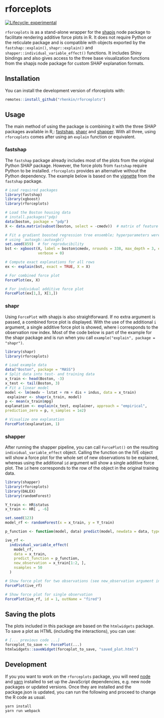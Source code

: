 
<!-- README.md is generated from README.Rmd. Please edit that file -->

# rforceplots

<!-- badges: start -->

[![Lifecycle:
experimental](https://img.shields.io/badge/lifecycle-experimental-orange.svg)](https://lifecycle.r-lib.org/articles/stages.html#experimental)
<!-- badges: end -->

`rforceplots` is as a stand-alone wrapper for the
[shapjs](https://www.npmjs.com/package/shapjs) node package to
facilitate rendering additive force plots in R. It does not require
Python or the reticulate package and is compatible with objects exported
by the `fastshap::explain()`, `shapr::explain()` and
`shapper::individual_variable_effect()` functions. It includes Shiny
bindings and also gives access to the three base visualization functions
from the shapjs node package for custom SHAP explanation formats.

## Installation

You can install the development version of rforceplots with:

``` r
remotes::install_github("rhenkin/rforceplots")
```

## Usage

The main method of using the package is combining it with the three SHAP
packages available in R,:
[fastshap](https://cran.r-project.org/web/packages/fastshap/index.html),
[shapr](https://cran.r-project.org/web/packages/shapr/index.html) and
[shapper](https://cran.r-project.org/web/packages/shapper/index.html).
With all three, using `rforceplots` comes after using an `explain`
function or equivalent.

### fastshap

The `fastshap` package already includes most of the plots from the
original Python SHAP package. However, the force plots from `fastshap`
require Python to be installed. `rforceplots` provides an alternative
without the Python dependency. The example below is based on the
[vignette](https://bgreenwell.github.io/fastshap/articles/forceplot.html)
from the `fastshap` package.

``` r
# Load required packages
library(fastshap)
library(xgboost)
library(rforceplots)

# Load the Boston housing data
# install.packages("pdp)
data(boston, package = "pdp")
X <- data.matrix(subset(boston, select = -cmedv))  # matrix of feature values

# Fit a gradient boosted regression tree ensemble; hyperparameters were tuned 
# using `autoxgb::autoxgb()`
set.seed(859)  # for reproducibility
bst <- xgboost(X, label = boston$cmedv, nrounds = 338, max_depth = 3, eta = 0.1,
               verbose = 0)

# Compute exact explanations for all rows
ex <- explain(bst, exact = TRUE, X = X)

# For combined force plot
ForcePlot(ex, X)

# For individual additive force plot
ForcePlot(ex[1,], X[1,])
```

### shapr

Using `ForcePlot` with shapjs is also straightforward. If no extra
argument is passed, a combined force plot is displayed. With the use of
the additional `i` argument, a single additive force plot is showed,
where i corresponds to the observation row index. Most of the code below
is part of the example for the shapr package and is run when you call
`example("explain", package = "shapr")`.

``` r
library(shapr)
library(rforceplots)

# Load example data
data("Boston", package = "MASS")
# Split data into test- and training data
x_train <- head(Boston, -3)
x_test <- tail(Boston, 3)
# Fit a linear model
model <- lm(medv ~ lstat + rm + dis + indus, data = x_train)
 explainer <- shapr(x_train, model)
p <- mean(x_train$mpg)
explanation <- explain(x_test, explainer, approach = "empirical",
prediction_zero = p, n_samples = 1e2)

# Visualize one explanation
ForcePlot(explanation, 1)
```

### shapper

After running the shapper pipeline, you can call `ForcePlot()` on the
resulting `individual_variable_effect` object. Calling the function on
the IVE object will show a force plot for the whole set of new
observations to be explained, whereas using the additional `id` argument
will show a single additive force plot. The `id` here corresponds to the
row of the object in the original training data.

``` r
library(shapper)
library(rforceplots)
library(DALEX)
library(randomForest)

Y_train <- HR$status
x_train <- HR[ , -6]

set.seed(123)
model_rf <- randomForest(x = x_train, y = Y_train)

p_function <- function(model, data) predict(model, newdata = data, type = "prob")

ive_rf <-
  individual_variable_effect(
    model_rf,
    data = x_train,
    predict_function = p_function,
    new_observation = x_train[1:2, ],
    nsamples = 50
  )

# Show force plot for two observations (see new_observation argument in previous function)
ForcePlot(ive_rf)

# Show force plot for single observation
ForcePlot(ive_rf, id = 1, outName = "fired")
```

## Saving the plots

The plots included in this package are based on the `htmlwidgets`
package. To save a plot as HTML (including the interactions), you can
use:

``` r
# [... previous code ...]
forceplot_to_save <- ForcePlot(...)
htmlwidgets::saveWidget(forceplot_to_save, "saved_plot.html")
```

## Development

If you you want to work on the `rforceplots` package, you will need
[node](https://nodejs.org) and [yarn](https://yarnpkg.com) installed to
set up the JavaScript dependencies, e.g. new node packages or updated
versions. Once they are installed and the package.json is updated, you
can run the following and proceed to change the R code as usual.

``` bash
yarn install
yarn run webpack
```
